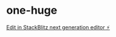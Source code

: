 # one-huge

[Edit in StackBlitz next generation editor ⚡️](https://stackblitz.com/~/github.com/dmc535/one-huge)